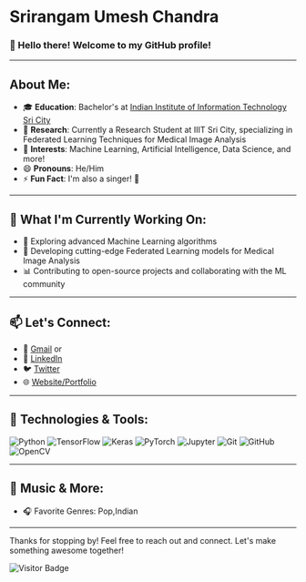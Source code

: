 # Srirangam Umesh Chandra

### 👋 Hello there! Welcome to my GitHub profile!

---

## About Me:
- 🎓 **Education**: Bachelor's at [Indian Institute of Information Technology Sri City](https://www.iiits.ac.in)
- 🔬 **Research**: Currently a Research Student at IIIT Sri City, specializing in Federated Learning Techniques for Medical Image Analysis
- 👀 **Interests**: Machine Learning, Artificial Intelligence, Data Science, and more!
- 😄 **Pronouns**: He/Him
- ⚡ **Fun Fact**: I'm also a singer! 🎤

---

## 🌱 What I'm Currently Working On:
- 🚀 Exploring advanced Machine Learning algorithms
- 🏥 Developing cutting-edge Federated Learning models for Medical Image Analysis
- 📊 Contributing to open-source projects and collaborating with the ML community

---

## 📫 Let's Connect:
- 📧 [Gmail](mailto:ucs1055@gmail.com) or 
- 💼 [LinkedIn](https://www.linkedin.com/in/umesh-chandra-srirangam/)
- 🐦 [Twitter](https://twitter.com/chandra_1055uc) <!-- Add your Twitter handle here if you have one -->
- 🌐 [Website/Portfolio](https://yourwebsite.com) <!-- Add your website if you have one -->

---

## 🔧 Technologies & Tools:
![Python](https://img.shields.io/badge/-Python-333333?style=flat&logo=python)
![TensorFlow](https://img.shields.io/badge/-TensorFlow-333333?style=flat&logo=tensorflow)
![Keras](https://img.shields.io/badge/-Keras-333333?style=flat&logo=keras)
![PyTorch](https://img.shields.io/badge/-PyTorch-333333?style=flat&logo=pytorch)
![Jupyter](https://img.shields.io/badge/-Jupyter-333333?style=flat&logo=jupyter)
![Git](https://img.shields.io/badge/-Git-333333?style=flat&logo=git)
![GitHub](https://img.shields.io/badge/-GitHub-333333?style=flat&logo=github)
![OpenCV](https://img.shields.io/badge/OpenCV-333333?style=flat&logo=opencv)

---

## 🎵 Music & More:
- 🎧 Favorite Genres: Pop,Indian
---

Thanks for stopping by! Feel free to reach out and connect. Let's make something awesome together!

![Visitor Badge](https://visitor-badge.laobi.icu/badge?page_id=srirangamuc.srirangamuc) <!-- Replace with your GitHub username -->
